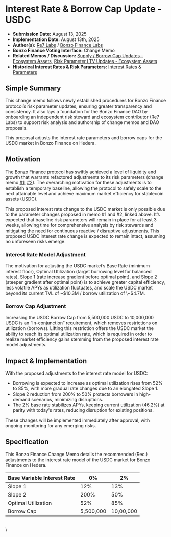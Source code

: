 # Interest Rate & Borrow Cap Update - USDC

* **Submission Date:** August 13, 2025
* **Implementation Date:** August 13th, 2025
* **Author(s):** [Re7 Labs](https://www.re7labs.xyz/) / [Bonzo Finance Labs](https://bonzo.finance)
* **Bonzo Finance Voting Interface:** Change Memo
* **Related Memos / Discussion:** [Supply / Borrow Cap Updates - Ecosystem Assets](supply-borrow-cap-updates-ecosystem-assets.md), [Risk Parameter LTV Updates - Ecosystem Assets](risk-parameter-ltv-updates-ecosystem-assets.md)
* **Historical Interest Rates & Risk Parameters:** [Interest Rates](https://docs.bonzo.finance/bonzo-risk-framework/asset-risk/risk-parameters-per-asset) & [Parameters](https://docs.bonzo.finance/bonzo-risk-framework/liquidity-risk/actual-rates-and-parameters)

## Simple Summary

This change memo follows newly established procedures for Bonzo Finance protocol’s risk parameter updates, ensuring greater transparency and consistency. It also lays a foundation for the Bonzo Finance DAO by onboarding an independent risk steward and ecosystem contributor (Re7 Labs) to support risk analysis and authorship of change memos and DAO proposals.

This proposal adjusts the interest rate parameters and borrow caps for the USDC market in Bonzo Finance on Hedera.

## Motivation

The Bonzo Finance protocol has swiftly achieved a level of liquidity and growth that warrants refactored adjustments to its risk parameters (change memo [#1](risk-parameter-ltv-updates-ecosystem-assets.md), [#2](supply-borrow-cap-updates-ecosystem-assets.md)). The overarching motivation for these adjustments is to establish a temporary baseline, allowing the protocol to safely scale to the next attainable level and achieve maximum market efficiency for stablecoin assets (USDC).

This proposed interest rate change to the USDC market is only possible due to the parameter changes proposed in memo #1 and #2, linked above. It’s expected that baseline risk parameters will remain in place for at least 3 weeks, allowing time for comprehensive analysis by risk stewards and mitigating the need for continuous reactive / disruptive adjustments. This proposed USDC interest rate change is expected to remain intact, assuming no unforeseen risks emerge.

### Interest Rate Model Adjustment

The motivation for adjusting the USDC market’s Base Rate (minimum interest floor), Optimal Utilization (target borrowing level for balanced rates), Slope 1 (rate increase gradient before optimal point), and Slope 2 (steeper gradient after optimal point) is to achieve greater capital efficiency, less volatile APYs as utilization fluctuates, and scale the USDC market beyond its current TVL of \~$10.3M / borrow utilization of \~$4.7M.

### Borrow Cap Adjustment

Increasing the USDC Borrow Cap from 5,500,000 USDC to 10,000,000 USDC is an “in-conjunction” requirement, which removes restrictions on utilization (borrows). Lifting this restriction offers the USDC market the ability to reach its optimal utilization rate, which is required in order to realize market efficiency gains stemming from the proposed interest rate model adjustments.

## Impact & Implementation

With the proposed adjustments to the interest rate model for USDC:&#x20;

* Borrowing is expected to increase as optimal utilization rises from 52% to 85%, with more gradual rate changes due to an elongated Slope 1.
* Slope 2 reduction from 200% to 50% protects borrowers in high-demand scenarios, minimizing disruptions.
* The 2% base rate stabilizes APYs, keeping current utilization (46.2%) at parity with today's rates, reducing disruption for existing positions.

These changes will be implemented immediately after approval, with ongoing monitoring for any emerging risks.

## Specification

This Bonzo Finance Change Memo details the recommended (Rec.) adjustments to the interest rate model of the USDC market for Bonzo Finance on Hedera.

| Base Variable Interest Rate | 0%        | 2%        |
| --------------------------- | --------- | --------- |
| Slope 1                     | 12%       | 13%       |
| Slope 2                     | 200%      | 50%       |
| Optimal Utilization         | 52%       | 85%       |
| Borrow Cap                  | 5,500,000 | 10,00,000 |

\
\
